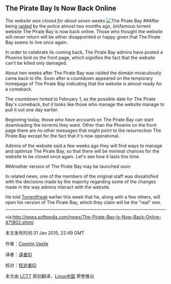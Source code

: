The Pirate Bay Is Now Back Online
------
*The website was closed for about seven weeks*
![The Pirate Bay](http://i1-news.softpedia-static.com/images/news2/The-Pirate-Bay-Is-Now-Back-Online-471802-2.jpg)
##After being [raided](1) by the police almost two months ago, (in)famous torrent website The Pirate Bay is now back online. Those who thought the website will never return will be either disappointed or happy given that The Pirate Bay seems to live once again.

In order to celebrate its coming back, The Pirate Bay admins have posted a Phoenix bird on the front page, which signifies the fact that the website can't be killed only damaged.

About two weeks after The Pirate Bay was raided the domain miraculously came back to life. Soon after a countdown appeared on the temporary homepage of The Pirate Bay indicating that the website is almost ready for a comeback.

The countdown hinted to February 1, as the possible date for The Pirate Bay's comeback, but it looks like those who manage the website manage to pull it out one day earlier.

Beginning today, those who have accounts on The Pirate Bay can start downloading the torrents they want. Other than the Phoenix on the front page there are no other messages that might point to the resurrection The Pirate Bay except for the fact that it's now operational.

Admins of the website said a few weeks ago they will find ways to manage and optimize The Pirate Bay, so that there will be minimal chances for the website to be closed once again. Let's see how it lasts this time.

##Another version of The Pirate Bay may be launched soon

In related news, one of the members of the original staff was dissatisfied with the decisions made by the majority regarding some of the changes made in the way admins interact with the website.

He told [Torrentfreak](2) earlier this week that he, along with a few others, will open his version of The Pirate Bay, which they claim will be the "real" one. 

------
via:http://news.softpedia.com/news/The-Pirate-Bay-Is-Now-Back-Online-471802.shtml

本文发布时间:31 Jan 2015, 22:49 GMT

作者：[Cosmin Vasile][a]

译者：[译者ID](https://github.com/译者ID)

校对：[校对者ID](https://github.com/校对者ID)

本文由 [LCTT](https://github.com/LCTT/TranslateProject) 原创翻译，[Linux中国](http://linux.cn/) 荣誉推出

[a]:http://news.softpedia.com/editors/browse/cosmin-vasile
[1]:http://news.softpedia.com/news/The-Pirate-Bay-Is-Down-December-9-2014-466987.shtml
[2]:http://torrentfreak.com/pirate-bay-back-online-150131/